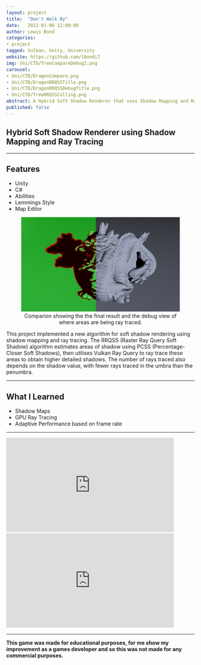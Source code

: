 ```yaml
---
layout: project
title:  "Don't Walk By"
date:   2022-01-06 12:00:00
author: Lewis Bond
categories: 
- project
tagged: Vulkan, Unity, University
website: https://github.com/lbondi7
img: Uni/CTD/TreeCompareDebug2.png
carousel:
- Uni/CTD/DragonCompare.png
- Uni/CTD/DragonRRQSSTitle.png
- Uni/CTD/DragonRRQSSDebugTitle.png
- Uni/CTD/TreeRRQSSCulling.png
abstract: A Hybrid Soft Shadow Renderer that uses Shadow Mapping and Ray Tracing 
published: false
---
```


## Hybrid Soft Shadow Renderer using Shadow Mapping and Ray Tracing 

---

## Features

- Unity
- C#
- Abilities
- Lemmings Style
- Map Editor

<center>
<figure>
    <a href="\assets\img\project\Uni\CTD\DragonCompareTitle.png"><img src="\assets\img\project\Uni\CTD\DragonCompareTitle.png" width="448" height="252"></a>
    <figcaption>Comparion showing the the final result and the debug view of where areas are being ray traced.</figcaption>
</figure>
</center>

This project implemented a new algorithm for soft shadow rendering using shadow mapping and ray tracing. The RRQSS (Raster Ray Query Soft Shadow) algorithm estimates areas of shadow using PCSS (Percentage-Closer Soft Shadows), then utilises Vulkan Ray Query to ray trace these areas to obtain higher detailed shadows. The number of rays traced also depends on the shadow value, with fewer rays traced in the umbra than the penumbra.

---

## What I Learned

 - Shadow Maps
 - GPU Ray Tracing
 - Adaptive Performance based on frame rate
 
---

<iframe width="448" height="252" src="https://www.youtube.com/embed/ceDCeDINXao" frameborder="0" allow="accelerometer; autoplay; clipboard-write; encrypted-media; gyroscope; picture-in-picture" allowfullscreen></iframe>

<iframe width="448" height="252" src="https://www.youtube.com/embed/Wg2NWmyzg2U" title="YouTube video player" frameborder="0" allow="accelerometer; autoplay; clipboard-write; encrypted-media; gyroscope; picture-in-picture" allowfullscreen></iframe>

---

**This game was made for educational purposes, for me show my improvement as a games developer and so this was not made for any commercial purposes.** 
